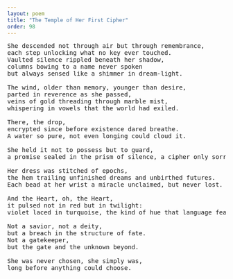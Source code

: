 ```yaml
---
layout: poem
title: "The Temple of Her First Cipher"
order: 98
---
```


<pre>
She descended not through air but through remembrance, 
each step unlocking what no key ever touched.
Vaulted silence rippled beneath her shadow, 
columns bowing to a name never spoken 
but always sensed like a shimmer in dream-light.

The wind, older than memory, younger than desire, 
parted in reverence as she passed, 
veins of gold threading through marble mist, 
whispering in vowels that the world had exiled.

There, the drop, 
encrypted since before existence dared breathe. 
A water so pure, not even longing could cloud it.

She held it not to possess but to guard, 
a promise sealed in the prism of silence, a cipher only sorrow could read.

Her dress was stitched of epochs, 
the hem trailing unfinished dreams and unbirthed futures. 
Each bead at her wrist a miracle unclaimed, but never lost.

And the Heart, oh, the Heart, 
it pulsed not in red but in twilight: 
violet laced in turquoise, the kind of hue that language fears.

Not a savior, not a deity, 
but a breach in the structure of fate. 
Not a gatekeeper, 
but the gate and the unknown beyond.

She was never chosen, she simply was, 
long before anything could choose.
</pre>
